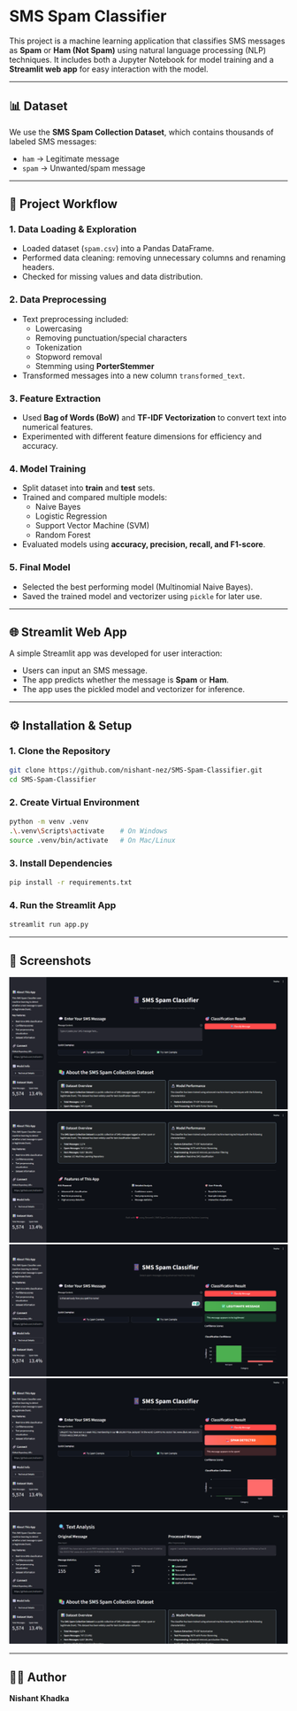 # SMS Spam Classifier

This project is a machine learning application that classifies SMS messages as **Spam** or **Ham (Not Spam)** using natural language processing (NLP) techniques.
It includes both a Jupyter Notebook for model training and a **Streamlit web app** for easy interaction with the model.

---

## 📊 Dataset

We use the **SMS Spam Collection Dataset**, which contains thousands of labeled SMS messages:

- `ham` → Legitimate message
- `spam` → Unwanted/spam message

---

## 🧠 Project Workflow

### 1. Data Loading & Exploration

- Loaded dataset (`spam.csv`) into a Pandas DataFrame.
- Performed data cleaning: removing unnecessary columns and renaming headers.
- Checked for missing values and data distribution.

### 2. Data Preprocessing

- Text preprocessing included:
  - Lowercasing
  - Removing punctuation/special characters
  - Tokenization
  - Stopword removal
  - Stemming using **PorterStemmer**
- Transformed messages into a new column `transformed_text`.

### 3. Feature Extraction

- Used **Bag of Words (BoW)** and **TF-IDF Vectorization** to convert text into numerical features.
- Experimented with different feature dimensions for efficiency and accuracy.

### 4. Model Training

- Split dataset into **train** and **test** sets.
- Trained and compared multiple models:
  - Naive Bayes
  - Logistic Regression
  - Support Vector Machine (SVM)
  - Random Forest
- Evaluated models using **accuracy, precision, recall, and F1-score**.

### 5. Final Model

- Selected the best performing model (Multinomial Naive Bayes).
- Saved the trained model and vectorizer using `pickle` for later use.

---

## 🌐 Streamlit Web App

A simple Streamlit app was developed for user interaction:

- Users can input an SMS message.
- The app predicts whether the message is **Spam** or **Ham**.
- The app uses the pickled model and vectorizer for inference.

---

## ⚙️ Installation & Setup

### 1. Clone the Repository

```bash
git clone https://github.com/nishant-nez/SMS-Spam-Classifier.git
cd SMS-Spam-Classifier
```

### 2. Create Virtual Environment

```bash
python -m venv .venv
.\.venv\Scripts\activate    # On Windows
source .venv/bin/activate   # On Mac/Linux
```

### 3. Install Dependencies

```bash
pip install -r requirements.txt
```

### 4. Run the Streamlit App

```bash
streamlit run app.py
```

---

## 📸 Screenshots

![Home Page](images/home-page.png)
![Footer](images/footer.png)
![Predicted Ham](images/predicted-ham.png)
![Predicted Spam](images/predicted-spam.png)
![Text Analysis](images/predicted-spam-text-analysis.png)

---

## 👨‍💻 Author

**Nishant Khadka**
